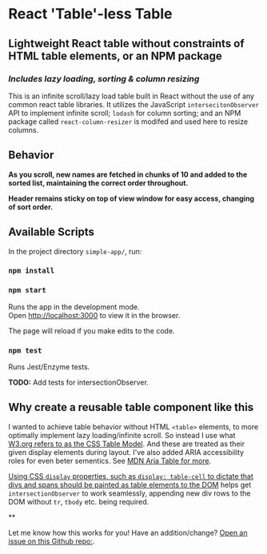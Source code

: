 # React 'Table'-less Table

## Lightweight React table without constraints of HTML table elements, or an NPM package

### *Includes lazy loading, sorting & column resizing*

This is an infinite scroll/lazy load table built in React without the use of any common react table libraries. It utilizes the JavaScript `intersecitonObserver` API to implement infinite scroll; `lodash` for column sorting; and an NPM package called `react-column-resizer` is modifed and used here to resize columns.

## Behavior

**As you scroll, new names are fetched in chunks of 10 and added to the sorted list, maintaining the correct order throughout.**

**Header remains sticky on top of view window for easy access, changing of sort order.**

## Available Scripts

In the project directory `simple-app/`, run:

### `npm install`

### `npm start`

Runs the app in the development mode.<br />
Open [http://localhost:3000](http://localhost:3000) to view it in the browser.

The page will reload if you make edits to the code.

### `npm test`

Runs Jest/Enzyme tests.

**TODO:** Add tests for intersectionObserver.

## Why create a reusable table component like this

I wanted to achieve table behavior without HTML `<table>` elements, to more optimally implement lazy loading/infinite scroll. So instead I use what [W3.org refers to as the CSS Table Model](<https://www.w3.org/TR/CSS22/tables.html#tables-intro>). And these are treated as their given display elements during layout. I've also added ARIA accessibility roles for even beter sementics. See [MDN Aria Table for more](https://developer.mozilla.org/en-US/docs/Web/Accessibility/ARIA/Roles/Table_Role).

[Using CSS `display` properties, such as `display: table-cell` to dictate that divs and spans should be painted as table elements to the DOM](https://wisdmlabs.com/blog/responsive-tables-using-css-div-tag/) helps get `intersectionObserver` to work seamlessly, appending new div rows to the DOM without `tr`, `tbody` etc. being required.

\**

Let me know how this works for you! Have an addition/change? [Open an issue on this Github repo:](https://github.com/CatPerry/infinite-scroll-table-using-react-and-vanilla-javascript/issues).
